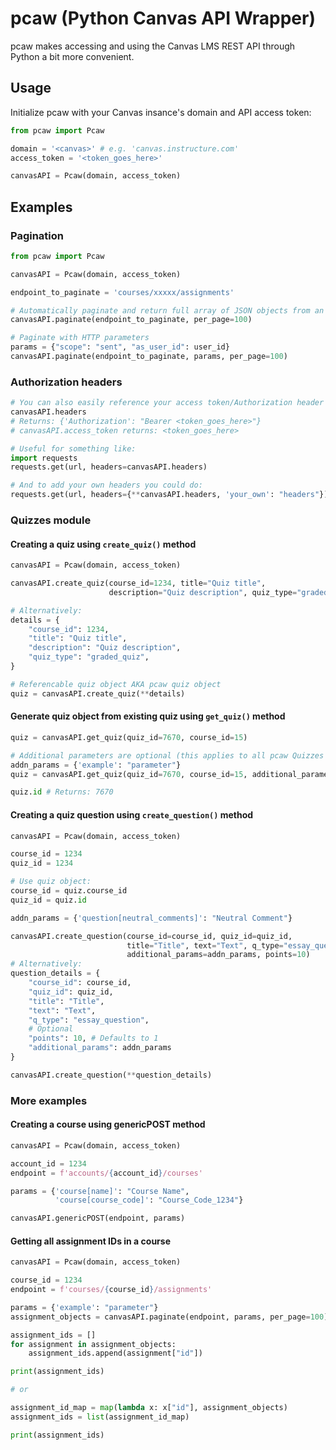 # pcaw (Python Canvas API Wrapper)

pcaw makes accessing and using the Canvas LMS REST API through Python a bit more convenient.

## Usage

Initialize pcaw with your Canvas insance's domain and API  access token:

```python
from pcaw import Pcaw

domain = '<canvas>' # e.g. 'canvas.instructure.com'
access_token = '<token_goes_here>'

canvasAPI = Pcaw(domain, access_token)
```

## Examples

### Pagination

```python
from pcaw import Pcaw

canvasAPI = Pcaw(domain, access_token)

endpoint_to_paginate = 'courses/xxxxx/assignments'

# Automatically paginate and return full array of JSON objects from an endpoint:
canvasAPI.paginate(endpoint_to_paginate, per_page=100)

# Paginate with HTTP parameters
params = {"scope": "sent", "as_user_id": user_id}
canvasAPI.paginate(endpoint_to_paginate, params, per_page=100)
```

### Authorization headers

```python
# You can also easily reference your access token/Authorization header with:
canvasAPI.headers
# Returns: {'Authorization': "Bearer <token_goes_here>"}
# canvasAPI.access_token returns: <token_goes_here>

# Useful for something like:
import requests
requests.get(url, headers=canvasAPI.headers)

# And to add your own headers you could do:
requests.get(url, headers={**canvasAPI.headers, 'your_own': "headers"})
```

### Quizzes module

#### Creating a quiz using `create_quiz()` method

```python
canvasAPI = Pcaw(domain, access_token)

canvasAPI.create_quiz(course_id=1234, title="Quiz title",
                      description="Quiz description", quiz_type="graded_quiz")

# Alternatively:
details = {
    "course_id": 1234,
    "title": "Quiz title",
    "description": "Quiz description",
    "quiz_type": "graded_quiz",
}

# Referencable quiz object AKA pcaw quiz object
quiz = canvasAPI.create_quiz(**details)
```

#### Generate quiz object from existing quiz using `get_quiz()` method

```python
quiz = canvasAPI.get_quiz(quiz_id=7670, course_id=15)

# Additional parameters are optional (this applies to all pcaw Quizzes methods)
addn_params = {'example': "parameter"}
quiz = canvasAPI.get_quiz(quiz_id=7670, course_id=15, additional_parameters=addn_params)

quiz.id # Returns: 7670
```

#### Creating a quiz question using `create_question()` method

```python
canvasAPI = Pcaw(domain, access_token)

course_id = 1234
quiz_id = 1234

# Use quiz object:
course_id = quiz.course_id
quiz_id = quiz.id

addn_params = {'question[neutral_comments]': "Neutral Comment"}

canvasAPI.create_question(course_id=course_id, quiz_id=quiz_id,
                          title="Title", text="Text", q_type="essay_question",
                          additional_params=addn_params, points=10)
# Alternatively:
question_details = {
    "course_id": course_id,
    "quiz_id": quiz_id,
    "title": "Title",
    "text": "Text",
    "q_type": "essay_question",
    # Optional
    "points": 10, # Defaults to 1
    "additional_params": addn_params
}

canvasAPI.create_question(**question_details)
```

### More examples

#### Creating a course using genericPOST method

```python
canvasAPI = Pcaw(domain, access_token)

account_id = 1234
endpoint = f'accounts/{account_id}/courses'

params = {'course[name]': "Course Name",
          'course[course_code]': "Course_Code_1234"}

canvasAPI.genericPOST(endpoint, params)
```

#### Getting all assignment IDs in a course

```python
canvasAPI = Pcaw(domain, access_token)

course_id = 1234
endpoint = f'courses/{course_id}/assignments'

params = {'example': "parameter"}
assignment_objects = canvasAPI.paginate(endpoint, params, per_page=100)

assignment_ids = []
for assignment in assignment_objects:
    assignment_ids.append(assignment["id"])

print(assignment_ids)

# or

assignment_id_map = map(lambda x: x["id"], assignment_objects)
assignment_ids = list(assignment_id_map)

print(assignment_ids)
```
